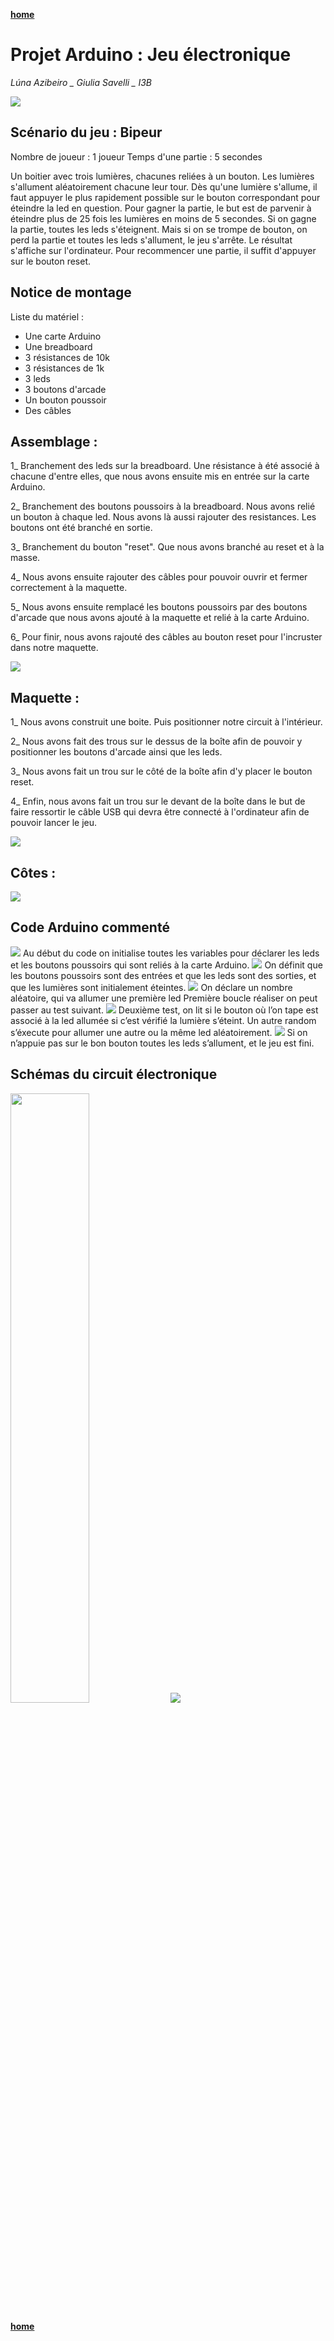 [**home**](../README.md)


# Projet Arduino : Jeu électronique 

*Lúna Azibeiro _ Giulia Savelli _ I3B*

<img src = "bipeur.gif">

## Scénario du jeu : Bipeur
Nombre de joueur : 1 joueur 
Temps d'une partie : 5 secondes 

Un boitier avec trois lumières, chacunes reliées à un bouton. Les lumières s'allument aléatoirement chacune leur tour. Dès qu'une lumière s'allume, il faut appuyer le plus rapidement possible sur le bouton correspondant pour éteindre la led en question. Pour gagner la partie, le but est de parvenir à éteindre plus de 25 fois les lumières en moins de 5 secondes. Si on gagne la partie, toutes les leds s'éteignent. Mais si on se trompe de bouton, on perd la partie et toutes les leds s'allument, le jeu s'arrête. Le résultat s'affiche sur l'ordinateur. Pour recommencer une partie, il suffit d'appuyer sur le bouton reset. 


## Notice de montage 

Liste du matériel : 

- Une carte Arduino  
- Une breadboard  
- 3 résistances de 10k  
- 3 résistances de 1k  
- 3 leds  
- 3 boutons d'arcade  
- Un bouton poussoir 
- Des câbles 
 
## Assemblage : 

1_ Branchement des leds sur la breadboard. Une résistance à été associé à chacune d'entre elles, que nous avons ensuite mis en entrée sur la carte Arduino. 

2_ Branchement des boutons poussoirs à la breadboard. Nous avons relié un bouton à chaque led. Nous avons là aussi rajouter des resistances. Les boutons ont été branché en sortie. 

3_ Branchement du bouton "reset". Que nous avons branché au reset et à la masse. 

4_ Nous avons ensuite rajouter des câbles pour pouvoir ouvrir et fermer correctement à la maquette. 

5_ Nous avons ensuite remplacé les boutons poussoirs par des boutons d'arcade que nous avons ajouté à la maquette et relié à la carte Arduino. 

6_ Pour finir, nous avons rajouté des câbles au bouton reset pour l'incruster dans notre maquette. 
 

<img src = "azibeiro_savelli_montage.JPG">

## Maquette :  

1_ Nous avons construit une boite. Puis positionner notre circuit à l'intérieur. 

2_ Nous avons fait des trous sur le dessus de la boîte afin de pouvoir y positionner les boutons d'arcade ainsi que les leds. 

3_ Nous avons fait un trou sur le côté de la boîte afin d'y placer le bouton reset. 

4_ Enfin, nous avons fait un trou sur le devant de la boîte dans le but de faire ressortir le câble USB qui devra être connecté à l'ordinateur afin de pouvoir lancer le jeu. 
 

<img src = "azibeiro_savelli_maquette.JPG">

## Côtes :  
<img src = "cote.png">

## Code Arduino commenté 

<img src = "initialiser.jpg">
Au début du code on initialise toutes les variables pour déclarer les leds et les boutons poussoirs qui sont reliés à la carte Arduino. 
 

<img src = "void setup.png">
On définit que les boutons poussoirs sont des entrées et que les leds sont des sorties, et que les lumières sont initialement éteintes. 
 

<img src = "void loop1.png">
On déclare un nombre aléatoire, qui va allumer une première led 
Première boucle réaliser on peut passer au test suivant.  
 

<img src = "void-loop-2-tirage1.png">
Deuxième test, on lit si le bouton où l’on tape est associé à la led allumée si c’est vérifié la lumière s’éteint. 
Un autre random s’éxecute pour allumer une autre ou la même led aléatoirement.   
 

<img src = "void-loop-2-tirage1-else.png">
Si on n’appuie pas sur le bon bouton toutes les leds s’allument, et le jeu est fini.  
 

## Schémas du circuit électronique

<img src = "azibeiro_savelli_schema.png" width = "50%"> 
 
<img src = "azibeiro_savelli_circuit-electrique.png">

[**home**](../README.md)
